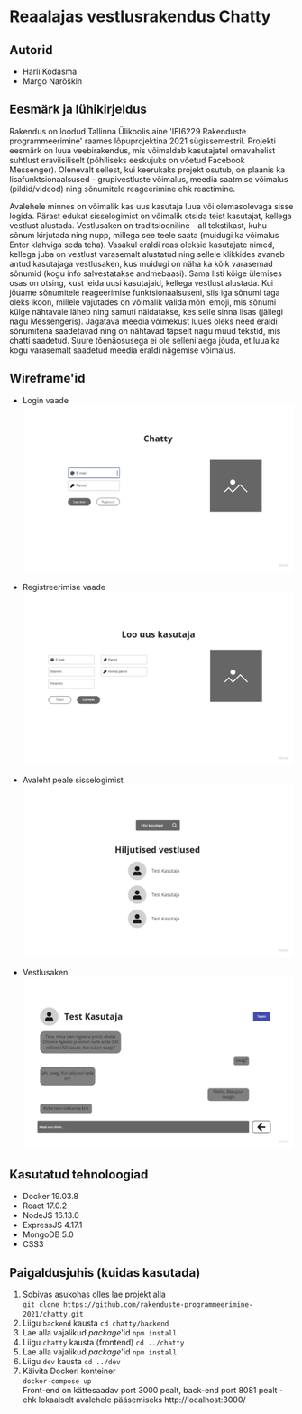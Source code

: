 # Reaalajas vestlusrakendus Chatty

## Autorid

* Harli Kodasma
* Margo Narõškin

## Eesmärk ja lühikirjeldus

Rakendus on loodud Tallinna Ülikoolis aine 'IFI6229 Rakenduste programmeerimine' raames lõpuprojektina 2021 sügissemestril.
Projekti eesmärk on luua veebirakendus, mis võimaldab kasutajatel omavahelist suhtlust eraviisiliselt (põhiliseks eeskujuks on võetud Facebook Messenger). Olenevalt sellest, kui keerukaks projekt osutub, on plaanis ka lisafunktsionaalsused - grupivestluste võimalus, meedia saatmise võimalus (pildid/videod) ning sõnumitele reageerimine ehk reactimine.

Avalehele minnes on võimalik kas uus kasutaja luua või olemasolevaga sisse logida. Pärast edukat sisselogimist on võimalik otsida teist kasutajat, kellega vestlust alustada. Vestlusaken on traditsiooniline - all tekstikast, kuhu sõnum kirjutada ning nupp, millega see teele saata (muidugi ka võimalus Enter klahviga seda teha). Vasakul eraldi reas oleksid kasutajate nimed, kellega juba on vestlust varasemalt alustatud ning sellele klikkides avaneb antud kasutajaga vestlusaken, kus muidugi on näha ka kõik varasemad sõnumid (kogu info salvestatakse andmebaasi). Sama listi kõige ülemises osas on otsing, kust leida uusi kasutajaid, kellega vestlust alustada. Kui jõuame sõnumitele reageerimise funktsionaalsuseni, siis iga sõnumi taga oleks ikoon, millele vajutades on võimalik valida mõni emoji, mis sõnumi külge nähtavale läheb ning samuti näidatakse, kes selle sinna lisas (jällegi nagu Messengeris). Jagatava meedia võimekust luues oleks need eraldi sõnumitena saadetavad ning on nähtavad täpselt nagu muud tekstid, mis chatti saadetud. Suure tõenäosusega ei ole selleni aega jõuda, et luua ka kogu varasemalt saadetud meedia eraldi nägemise võimalus.

## Wireframe'id

* Login vaade
![Login vaade](wireframes/login.jpg)

* Registreerimise vaade
![Registreerimine](wireframes/register.jpg)

* Avaleht peale sisselogimist
![Avaleht](wireframes/main.jpg)

* Vestlusaken
![Vestlus](wireframes/chat.jpg)

## Kasutatud tehnoloogiad

* Docker 19.03.8
* React 17.0.2
* NodeJS 16.13.0
* ExpressJS 4.17.1
* MongoDB 5.0
* CSS3

## Paigaldusjuhis (kuidas kasutada)

1. Sobivas asukohas olles lae projekt alla  
```git clone https://github.com/rakenduste-programmeerimine-2021/chatty.git```
2. Liigu ```backend``` kausta
```cd chatty/backend```
3. Lae alla vajalikud _package_'id
```npm install```
4. Liigu ```chatty``` kausta (frontend)
```cd ../chatty```
5. Lae alla vajalikud _package_'id
```npm install```
6. Liigu ```dev``` kausta
```cd ../dev```
7. Käivita Dockeri konteiner  
```docker-compose up```  
Front-end on kättesaadav port 3000 pealt, back-end port 8081 pealt - ehk lokaalselt avalehele pääsemiseks http://localhost:3000/